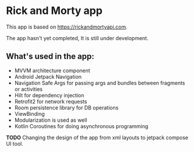 # Rick and Morty app

This app is based on https://rickandmortyapi.com.

The app hasn't yet completed, It is still under development.

What's used in the app:
--
- MVVM architecture component
- Android Jetpack Navigation 
- Navigation Safe Args for passing args and bundles between fragments or activities 
- Hilt for dependency injection
- Retrofit2 for network requests
- Room persistence library for DB operations
- ViewBinding
- Modularization is used as well
- Kotlin Coroutines for doing asynchronous programming

**TODO** Changing the design of the app from xml layouts to jetpack compose UI tool.
